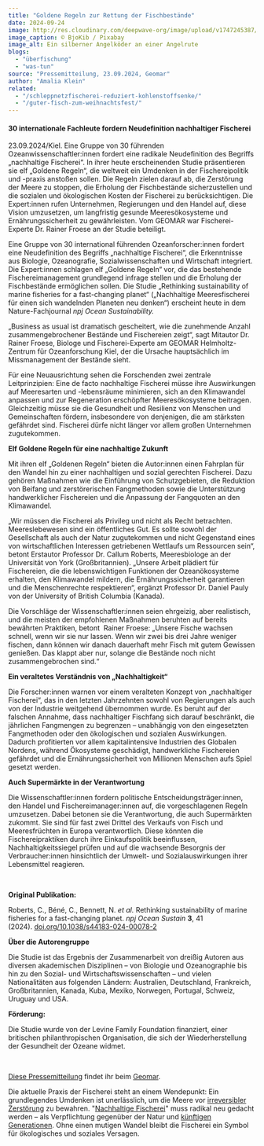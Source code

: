 ```yaml
---
title: "Goldene Regeln zur Rettung der Fischbestände"
date: 2024-09-24
image: http://res.cloudinary.com/deepwave-org/image/upload/v1747245387/deepwave.org/angel_koeder_goldene_regeln_nachhaltige_fischerei_BjoKib_pixabay.jpg
image_caption: © BjoKib / Pixabay
image_alt: Ein silberner Angelköder an einer Angelrute
blogs: 
  - "überfischung"
  - "was-tun"
source: "Pressemitteilung, 23.09.2024, Geomar"
author: "Amalia Klein"
related: 
  - "/schleppnetzfischerei-reduziert-kohlenstoffsenke/"
  - "/guter-fisch-zum-weihnachtsfest/"
---
```


#### 30 internationale Fachleute fordern Neudefinition nachhaltiger Fischerei

23.09.2024/Kiel. Eine Gruppe von 30 führenden Ozeanwissenschaftler:innen fordert eine radikale Neudefinition des Begriffs „nachhaltige Fischerei“. In ihrer heute erscheinenden Studie präsentieren sie elf „Goldene Regeln“, die weltweit ein Umdenken in der Fischereipolitik und -praxis anstoßen sollen. Die Regeln zielen darauf ab, die Zerstörung der Meere zu stoppen, die Erholung der Fischbestände sicherzustellen und die sozialen und ökologischen Kosten der Fischerei zu berücksichtigen. Die Expert:innen rufen Unternehmen, Regierungen und den Handel auf, diese Vision umzusetzen, um langfristig gesunde Meeresökosysteme und Ernährungssicherheit zu gewährleisten. Vom GEOMAR war Fischerei-Experte Dr. Rainer Froese an der Studie beteiligt.

Eine Gruppe von 30 international führenden Ozeanforscher:innen fordert eine Neudefinition des Begriffs „nachhaltige Fischerei“, die Erkenntnisse aus Biologie, Ozeanografie, Sozialwissenschaften und Wirtschaft integriert. Die Expert:innen schlagen elf „Goldene Regeln“ vor, die das bestehende Fischereimanagement grundlegend infrage stellen und die Erholung der Fischbestände ermöglichen sollen. Die Studie „Rethinking sustainability of marine fisheries for a fast-changing planet“ („Nachhaltige Meeresfischerei für einen sich wandelnden Planeten neu denken“) erscheint heute in dem Nature-Fachjournal _npj Ocean Sustainability._

„Business as usual ist dramatisch gescheitert, wie die zunehmende Anzahl zusammengebrochener Bestände und Fischereien zeigt“, sagt Mitautor Dr. Rainer Froese, Biologe und Fischerei-Experte am GEOMAR Helmholtz-Zentrum für Ozeanforschung Kiel, der die Ursache hauptsächlich im Missmanagement der Bestände sieht.

Für eine Neuausrichtung sehen die Forschenden zwei zentrale Leitprinzipien: Eine de facto nachhaltige Fischerei müsse ihre Auswirkungen auf Meeresarten und -lebensräume minimieren, sich an den Klimawandel anpassen und zur Regeneration erschöpfter Meeresökosysteme beitragen. Gleichzeitig müsse sie die Gesundheit und Resilienz von Menschen und Gemeinschaften fördern, insbesondere von denjenigen, die am stärksten gefährdet sind. Fischerei dürfe nicht länger vor allem großen Unternehmen zugutekommen.

**Elf Goldene Regeln für eine nachhaltige Zukunft**

Mit ihren elf „Goldenen Regeln“ bieten die Autor:innen einen Fahrplan für den Wandel hin zu einer nachhaltigen und sozial gerechten Fischerei. Dazu gehören Maßnahmen wie die Einführung von Schutzgebieten, die Reduktion von Beifang und zerstörerischen Fangmethoden sowie die Unterstützung handwerklicher Fischereien und die Anpassung der Fangquoten an den Klimawandel.

„Wir müssen die Fischerei als Privileg und nicht als Recht betrachten. Meereslebewesen sind ein öffentliches Gut. Es sollte sowohl der Gesellschaft als auch der Natur zugutekommen und nicht Gegenstand eines von wirtschaftlichen Interessen getriebenen Wettlaufs um Ressourcen sein“, betont Erstautor Professor Dr. Callum Roberts, Meeresbiologe an der Universität von York (Großbritannien). „Unsere Arbeit plädiert für Fischereien, die die lebenswichtigen Funktionen der Ozeanökosysteme erhalten, den Klimawandel mildern, die Ernährungssicherheit garantieren und die Menschenrechte respektieren“, ergänzt Professor Dr. Daniel Pauly von der University of British Columbia (Kanada).

Die Vorschläge der Wissenschaftler:innen seien ehrgeizig, aber realistisch, und die meisten der empfohlenen Maßnahmen beruhten auf bereits bewährten Praktiken, betont  Rainer Froese: „Unsere Fische wachsen schnell, wenn wir sie nur lassen. Wenn wir zwei bis drei Jahre weniger fischen, dann können wir danach dauerhaft mehr Fisch mit gutem Gewissen genießen. Das klappt aber nur, solange die Bestände noch nicht zusammengebrochen sind.“

**Ein veraltetes Verständnis von „Nachhaltigkeit“**

Die Forscher:innen warnen vor einem veralteten Konzept von „nachhaltiger Fischerei“, das in den letzten Jahrzehnten sowohl von Regierungen als auch von der Industrie weitgehend übernommen wurde. Es beruht auf der falschen Annahme, dass nachhaltiger Fischfang sich darauf beschränkt, die jährlichen Fangmengen zu begrenzen – unabhängig von den eingesetzten Fangmethoden oder den ökologischen und sozialen Auswirkungen. Dadurch profitierten vor allem kapitalintensive Industrien des Globalen Nordens, während Ökosysteme geschädigt, handwerkliche Fischereien gefährdet und die Ernährungssicherheit von Millionen Menschen aufs Spiel gesetzt werden.

**Auch Supermärkte in der Verantwortung**

Die Wissenschaftler:innen fordern politische Entscheidungsträger:innen, den Handel und Fischereimanager:innen auf, die vorgeschlagenen Regeln umzusetzen. Dabei betonen sie die Verantwortung, die auch Supermärkten zukommt. Sie sind für fast zwei Drittel des Verkaufs von Fisch und Meeresfrüchten in Europa verantwortlich. Diese könnten die Fischereipraktiken durch ihre Einkaufspolitik beeinflussen, Nachhaltigkeitssiegel prüfen und auf die wachsende Besorgnis der Verbraucher:innen hinsichtlich der Umwelt- und Sozialauswirkungen ihrer Lebensmittel reagieren.

 

**Original Publikation:**

Roberts, C., Béné, C., Bennett, N. _et al._ Rethinking sustainability of marine fisheries for a fast-changing planet. _npj Ocean Sustain_ **3**, 41 (2024). [doi.org/10.1038/s44183-024-00078-2](https://doi.org/10.1038/s44183-024-00078-2)

**Über die Autorengruppe**

Die Studie ist das Ergebnis der Zusammenarbeit von dreißig Autoren aus diversen akademischen Disziplinen – von Biologie und Ozeanographie bis hin zu den Sozial- und Wirtschaftswissenschaften – und vielen Nationalitäten aus folgenden Ländern: Australien, Deutschland, Frankreich, Großbritannien, Kanada, Kuba, Mexiko, Norwegen, Portugal, Schweiz, Uruguay und USA.

**Förderung:**

Die Studie wurde von der Levine Family Foundation finanziert, einer britischen philanthropischen Organisation, die sich der Wiederherstellung der Gesundheit der Ozeane widmet.

 

[Diese Pressemitteilung](https://www.geomar.de/news/article/elf-goldene-regeln-zum-schutz-der-meere) findet ihr beim [Geomar](https://www.geomar.de/).

Die aktuelle Praxis der Fischerei steht an einem Wendepunkt: Ein grundlegendes Umdenken ist unerlässlich, um die Meere vor [irreversibler Zerstörung](https://www.deepwave.org/schleppnetzfischerei-reduziert-kohlenstoffsenke/) zu bewahren. "[Nachhaltige Fischerei](https://www.deepwave.org/guter-fisch-zum-weihnachtsfest/)" muss radikal neu gedacht werden – als Verpflichtung gegenüber der Natur und [künftigen Generationen](https://www.deepwave.org/die-ozeane/meerespolitik/). Ohne einen mutigen Wandel bleibt die Fischerei ein Symbol für ökologisches und soziales Versagen.
